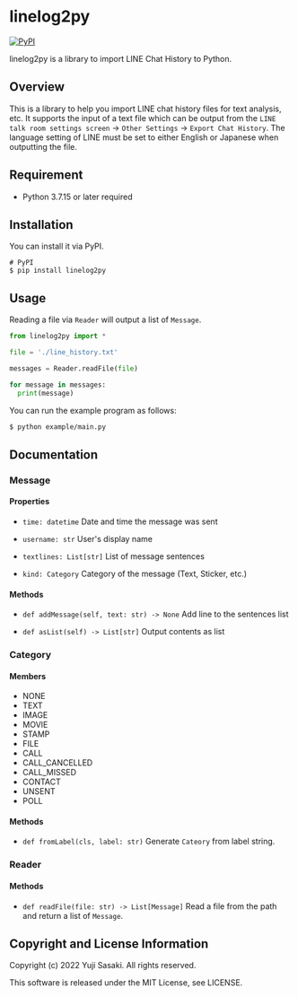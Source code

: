 # linelog2py
[![PyPI](https://img.shields.io/pypi/v/PyGithub.svg)](https://pypi.python.org/pypi/linelog2py)

linelog2py is a library to import LINE Chat History to Python.

## Overview

This is a library to help you import LINE chat history files for text analysis, etc. It supports the input of a text file which can be output from the `LINE talk room settings screen` -> `Other Settings` -> `Export Chat History`. The language setting of LINE must be set to either English or Japanese when outputting the file.

## Requirement

- Python 3.7.15  or later required

## Installation

You can install it via PyPI.

```
# PyPI
$ pip install linelog2py
```

## Usage

Reading a file via `Reader` will output a list of `Message`.

```python
from linelog2py import *

file = './line_history.txt'

messages = Reader.readFile(file)

for message in messages:
  print(message)

```

You can run the example program as follows:

```sh
$ python example/main.py
```

## Documentation

### Message

#### Properties

- `time: datetime`  Date and time the message was sent

- `username: str` User's display name

- `textlines: List[str]`  List of message sentences

- `kind: Category`  Category of the message (Text, Sticker, etc.)

#### Methods

- `def addMessage(self, text: str) -> None` Add line to the sentences list

- `def asList(self) -> List[str]`  Output contents as list

### Category

#### Members

- NONE
- TEXT
- IMAGE
- MOVIE
- STAMP
- FILE
- CALL
- CALL_CANCELLED
- CALL_MISSED
- CONTACT
- UNSENT
- POLL

#### Methods

- `def fromLabel(cls, label: str)`  Generate `Cateory` from label string.

### Reader

#### Methods

- `def readFile(file: str) -> List[Message]` Read a file from the path and return a list of `Message`.

## Copyright and License Information

Copyright (c) 2022 Yuji Sasaki. All rights reserved.

This software is released under the MIT License, see LICENSE.
